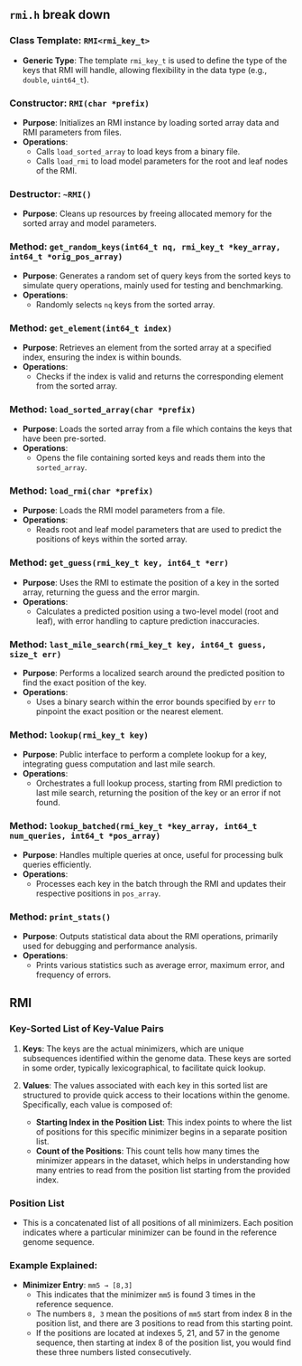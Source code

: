 ## `rmi.h` break down
### Class Template: `RMI<rmi_key_t>`
- **Generic Type**: The template `rmi_key_t` is used to define the type of the keys that RMI will handle, allowing flexibility in the data type (e.g., `double`, `uint64_t`).

### Constructor: `RMI(char *prefix)`
- **Purpose**: Initializes an RMI instance by loading sorted array data and RMI parameters from files.
- **Operations**:
  - Calls `load_sorted_array` to load keys from a binary file.
  - Calls `load_rmi` to load model parameters for the root and leaf nodes of the RMI.

### Destructor: `~RMI()`
- **Purpose**: Cleans up resources by freeing allocated memory for the sorted array and model parameters.

### Method: `get_random_keys(int64_t nq, rmi_key_t *key_array, int64_t *orig_pos_array)`
- **Purpose**: Generates a random set of query keys from the sorted keys to simulate query operations, mainly used for testing and benchmarking.
- **Operations**:
  - Randomly selects `nq` keys from the sorted array.

### Method: `get_element(int64_t index)`
- **Purpose**: Retrieves an element from the sorted array at a specified index, ensuring the index is within bounds.
- **Operations**:
  - Checks if the index is valid and returns the corresponding element from the sorted array.

### Method: `load_sorted_array(char *prefix)`
- **Purpose**: Loads the sorted array from a file which contains the keys that have been pre-sorted.
- **Operations**:
  - Opens the file containing sorted keys and reads them into the `sorted_array`.

### Method: `load_rmi(char *prefix)`
- **Purpose**: Loads the RMI model parameters from a file.
- **Operations**:
  - Reads root and leaf model parameters that are used to predict the positions of keys within the sorted array.

### Method: `get_guess(rmi_key_t key, int64_t *err)`
- **Purpose**: Uses the RMI to estimate the position of a key in the sorted array, returning the guess and the error margin.
- **Operations**:
  - Calculates a predicted position using a two-level model (root and leaf), with error handling to capture prediction inaccuracies.

### Method: `last_mile_search(rmi_key_t key, int64_t guess, size_t err)`
- **Purpose**: Performs a localized search around the predicted position to find the exact position of the key.
- **Operations**:
  - Uses a binary search within the error bounds specified by `err` to pinpoint the exact position or the nearest element.

### Method: `lookup(rmi_key_t key)`
- **Purpose**: Public interface to perform a complete lookup for a key, integrating guess computation and last mile search.
- **Operations**:
  - Orchestrates a full lookup process, starting from RMI prediction to last mile search, returning the position of the key or an error if not found.

### Method: `lookup_batched(rmi_key_t *key_array, int64_t num_queries, int64_t *pos_array)`
- **Purpose**: Handles multiple queries at once, useful for processing bulk queries efficiently.
- **Operations**:
  - Processes each key in the batch through the RMI and updates their respective positions in `pos_array`.

### Method: `print_stats()`
- **Purpose**: Outputs statistical data about the RMI operations, primarily used for debugging and performance analysis.
- **Operations**:
  - Prints various statistics such as average error, maximum error, and frequency of errors.

## RMI
### Key-Sorted List of Key-Value Pairs
1. **Keys**: The keys are the actual minimizers, which are unique subsequences identified within the genome data. These keys are sorted in some order, typically lexicographical, to facilitate quick lookup.

2. **Values**: The values associated with each key in this sorted list are structured to provide quick access to their locations within the genome. Specifically, each value is composed of:
   - **Starting Index in the Position List**: This index points to where the list of positions for this specific minimizer begins in a separate position list.
   - **Count of the Positions**: This count tells how many times the minimizer appears in the dataset, which helps in understanding how many entries to read from the position list starting from the provided index.

### Position List
- This is a concatenated list of all positions of all minimizers. Each position indicates where a particular minimizer can be found in the reference genome sequence.

### Example Explained:
- **Minimizer Entry**: `mm5 → [8,3]`
   - This indicates that the minimizer `mm5` is found 3 times in the reference sequence.
   - The numbers `8, 3` mean the positions of `mm5` start from index 8 in the position list, and there are 3 positions to read from this starting point.
   - If the positions are located at indexes 5, 21, and 57 in the genome sequence, then starting at index 8 of the position list, you would find these three numbers listed consecutively.